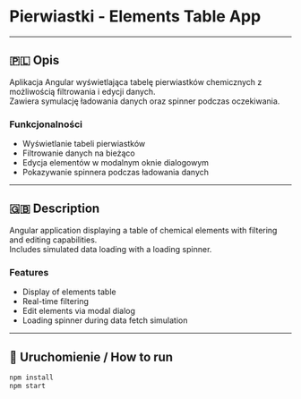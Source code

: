 # Pierwiastki - Elements Table App

---

## 🇵🇱 Opis

Aplikacja Angular wyświetlająca tabelę pierwiastków chemicznych z możliwością filtrowania i edycji danych.  
Zawiera symulację ładowania danych oraz spinner podczas oczekiwania.  

### Funkcjonalności

- Wyświetlanie tabeli pierwiastków  
- Filtrowanie danych na bieżąco  
- Edycja elementów w modalnym oknie dialogowym  
- Pokazywanie spinnera podczas ładowania danych  

---

## 🇬🇧 Description

Angular application displaying a table of chemical elements with filtering and editing capabilities.  
Includes simulated data loading with a loading spinner.  

### Features

- Display of elements table  
- Real-time filtering  
- Edit elements via modal dialog  
- Loading spinner during data fetch simulation  

---

## 🚀 Uruchomienie / How to run

```bash
npm install
npm start
